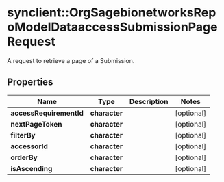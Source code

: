 # synclient::OrgSagebionetworksRepoModelDataaccessSubmissionPageRequest

A request to retrieve a page of a Submission.

## Properties
Name | Type | Description | Notes
------------ | ------------- | ------------- | -------------
**accessRequirementId** | **character** |  | [optional] 
**nextPageToken** | **character** |  | [optional] 
**filterBy** | **character** |  | [optional] 
**accessorId** | **character** |  | [optional] 
**orderBy** | **character** |  | [optional] 
**isAscending** | **character** |  | [optional] 


